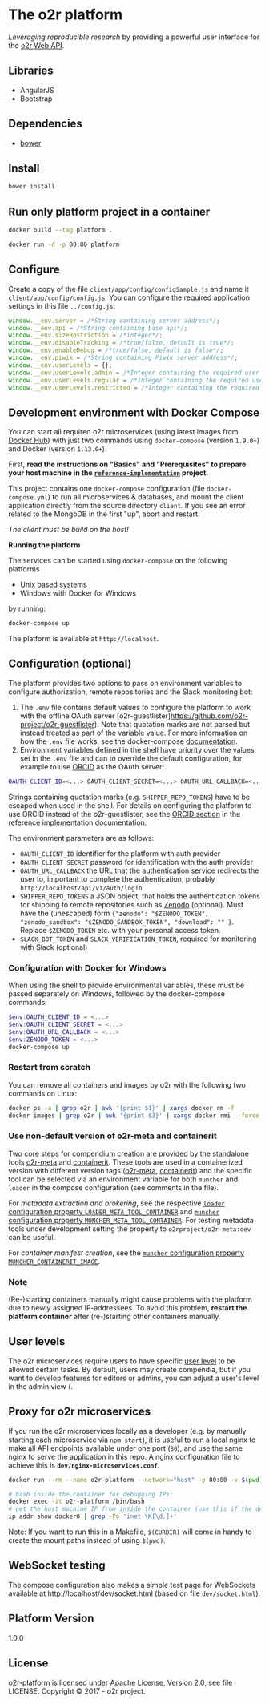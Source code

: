# The o2r platform

_Leveraging reproducible research_ by providing a powerful user interface for the [o2r Web API](http://o2r.info/o2r-web-api/).

## Libraries

- AngularJS
- Bootstrap

## Dependencies

- [bower](https://bower.io/)

## Install

```bash
bower install
```

## Run only platform project in a container

```bash
docker build --tag platform .

docker run -d -p 80:80 platform
```

## Configure

Create a copy of the file `client/app/config/configSample.js` and name it `client/app/config/config.js`.
You can configure the required application settings in this file `../config.js`:

```JavaScript
window.__env.server = /*String containing server address*/;
window.__env.api = /*String containing base api*/;
window.__env.sizeRestriction = /*integer*/;
window.__env.disableTracking = /*true/false, default is true*/;
window.__env.enableDebug = /*true/false, default is false*/;
window.__env.piwik = /*String containing Piwik server address*/;
window.__env.userLevels = {};
window.__env.userLevels.admin = /*Integer containing the required user level for admin status*/;
window.__env.userLevels.regular = /*Integer containing the required user level for regular status*/;
window.__env.userLevels.restricted = /*Integer containing the required user level for restricted status*/;
```

## Development environment with Docker Compose

You can start all required o2r microservices (using latest images from [Docker Hub](https://hub.docker.com/r/o2rproject)) with just two commands using `docker-compose` (version `1.9.0+`) and Docker (version `1.13.0+`).

First, **read the instructions on "Basics" and "Prerequisites" to prepare your host machine in the [`reference-implementation`](https://github.com/o2r-project/reference-implementation) project**.

This project contains one `docker-compose` configuration (file `docker-compose.yml`) to run all microservices & databases, and mount the client application directly from the source directory `client`.
If you see an error related to the MongoDB in the first "up", abort and restart.

_The client must be build on the host!_

**Running the platform**

The services can be started using `docker-compose` on the following platforms

* Unix based systems
* Windows with Docker for Windows

 by running:

```bash
docker-compose up
```

The platform is available at `http://localhost`.

## Configuration (optional)

The platform provides two options to pass on environment variables to configure authorization, remote repositories and the Slack monitoring bot:

1. The `.env` file contains default values to configure the platform to work with the offline OAuth server [o2r-guestlister]https://github.com/o2r-project/o2r-guestlister). Note that quotation marks are not parsed but instead treated as part of the variable value. For more information on how the `.env` file works, see the docker-compose [documentation](https://docs.docker.com/compose/env-file/).
2. Environment variables defined in the shell have priority over the values set in the `.env` file and can to override the default configuration, for example to use [ORCID](https://members.orcid.org/api/oauth2) as the OAuth server:

```bash
OAUTH_CLIENT_ID=<...> OAUTH_CLIENT_SECRET=<...> OAUTH_URL_CALLBACK=<...> SHIPPER_REPO_TOKENS=<...> docker-compose up
```

Strings containing quotation marks (e.g. `SHIPPER_REPO_TOKENS`) have to be escaped when used in the shell.
For details on configuring the platform to use ORCID instead of the o2r-guestlister, see the [ORCID section](https://github.com/o2r-project/reference-implementation#orcid-optional) in the reference implementation documentation.

The environment parameters are as follows:

- `OAUTH_CLIENT_ID` identifier for the platform with auth provider
- `OAUTH_CLIENT_SECRET` password for identification with the auth provider
- `OAUTH_URL_CALLBACK` the URL that the authentication service redirects the user to, important to complete the authentication, probably `http://localhost/api/v1/auth/login`
- `SHIPPER_REPO_TOKENS` a JSON object, that holds the authentication tokens for shipping to remote repositories such as [Zenodo](https://zenodo.org/) (optional). Must have the (unescaped) form `{"zenodo": "$ZENODO_TOKEN", "zenodo_sandbox": "$ZENODO_SANDBOX_TOKEN", "download": "" }`. Replace `$ZENODO_TOKEN` etc. with your personal access token.
- `SLACK_BOT_TOKEN` and `SLACK_VERIFICATION_TOKEN`, required for monitoring with Slack (optional)

### Configuration with Docker for Windows

When using the shell to provide environmental variables, these must be passed separately on Windows, followed by the docker-compose commands:

```powershell
$env:OAUTH_CLIENT_ID = <...>
$env:OAUTH_CLIENT_SECRET = <...>
$env:OAUTH_URL_CALLBACK = <...>
$env:ZENODO_TOKEN = <...>
docker-compose up
```

### Restart from scratch

You can remove all containers and images by o2r with the following two commands on Linux:

```bash
docker ps -a | grep o2r | awk '{print $1}' | xargs docker rm -f
docker images | grep o2r | awk '{print $3}' | xargs docker rmi --force
```

### Use non-default version of o2r-meta and containerit

Two core steps for compendium creation are provided by the standalone tools [o2r-meta](https://github.com/o2r-project/o2r-meta) and [containerit](https://github.com/o2r-project/containerit/).
These tools are used in a containerized version with different version tags ([o2r-meta](https://hub.docker.com/r/o2rproject/o2r-meta/tags/), [containerit](https://hub.docker.com/r/o2rproject/containerit/tags/)) and the specific tool can be selected via an environment variable for both `muncher` and `loader` in the compose configuration (see comments in the file).

For _metadata extraction and brokering_, see the respective [`loader` configuration property `LOADER_META_TOOL_CONTAINER`](https://github.com/o2r-project/o2r-loader/#configuration) and [`muncher` configuration property `MUNCHER_META_TOOL_CONTAINER`](https://github.com/o2r-project/o2r-muncher/#configuration).
For testing metadata tools under development setting the property to `o2rproject/o2r-meta:dev` can be useful.

For _container manifest creation_, see the [`muncher` configuration property `MUNCHER_CONTAINERIT_IMAGE`](https://github.com/o2r-project/o2r-muncher/#configuration).

### Note

(Re-)starting containers manually might cause problems with the platform due to newly assigned IP-addressees.
To avoid this problem, __restart the platform container__ after (re-)starting other containers manually. 

## User levels

The o2r microservices require users to have specific [user level](http://o2r.info/o2r-web-api/user/#user-levels) to be allowed certain tasks.
By default, users may create compendia, but if you want to develop features for editors or admins, you can adjust a user's level in the admin view (.

## Proxy for o2r microservices

If you run the o2r microservices locally as a developer (e.g. by manually starting each microservice via `npm start`), it is useful to run a local nginx to make all API endpoints available under one port (`80`), and use the same nginx to serve the application in this repo.
A nginx configuration file to achieve this is **`dev/nginx-microservices.conf`**.

```bash
docker run --rm --name o2r-platform --network="host" -p 80:80 -v $(pwd)/dev/nginx-microservices.conf:/etc/nginx/nginx.conf:ro -v $(pwd)/client:/usr/share/nginx/html:ro -v $(pwd)/dev:/etc/nginx/html/dev:ro nginx:stable-alpine

# bash inside the container for debugging IPs:
docker exec -it o2r-platform /bin/bash
# get the host machine IP from inside the container (use this if the default 172.17.0.1 does not work):
ip addr show docker0 | grep -Po 'inet \K[\d.]+'
```

Note: If you want to run this in a Makefile, `$(CURDIR)` will come in handy to create the mount paths instead of using `$(pwd)`.

## WebSocket testing

The compose configuration also makes a simple test page for WebSockets available at http://localhost/dev/socket.html (based on file `dev/socket.html`).

## Platform Version

1.0.0

## License

o2r-platform is licensed under Apache License, Version 2.0, see file LICENSE.
Copyright &copy; 2017 - o2r project.
